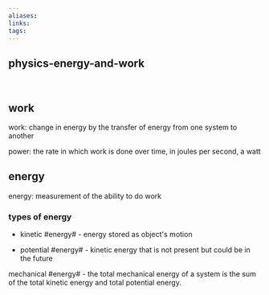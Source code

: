 ```yaml
---
aliases: 
links: 
tags: 
---
```

## physics-energy-and-work

‍

## work

work: change in energy by the transfer of energy from one system to another

power: the rate in which work is done over time, in joules per second, a watt

## energy

energy: measurement of the ability to do work

### types of energy

* kinetic #energy#​ - energy stored as object's motion

* potential #energy#​​ - kinetic energy that is not present but could be in the future

mechanical #energy#​ - the total mechanical energy of a system is the sum of the total kinetic energy and total potential energy.

‍

‍
